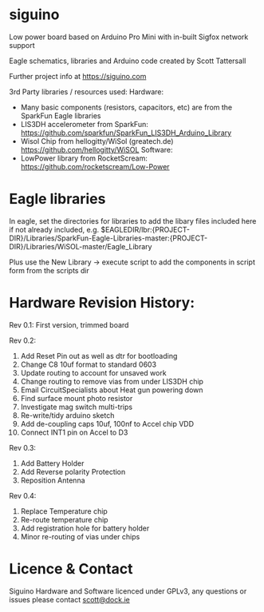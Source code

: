 # siguino
Low power board based on Arduino Pro Mini with in-built Sigfox network support

Eagle schematics, libraries and Arduino code created by Scott Tattersall

Further project info at https://siguino.com

3rd Party libraries / resources used:
Hardware:
- Many basic components (resistors, capacitors, etc) are from the SparkFun Eagle libraries
- LIS3DH accelerometer from SparkFun: https://github.com/sparkfun/SparkFun_LIS3DH_Arduino_Library
- Wisol Chip from hellogitty/WiSol (greatech.de) https://github.com/hellogitty/WiSOL
Software:
- LowPower library from RocketScream: https://github.com/rocketscream/Low-Power

# Eagle libraries
In eagle, set the directories for libraries to add the libary files included here if not already included, e.g.
$EAGLEDIR/lbr:{PROJECT-DIR}/Libraries/SparkFun-Eagle-Libraries-master:{PROJECT-DIR}/Libraries/WiSOL-master/Eagle_Library

Plus use the New Library -> execute script to add the components in script form from the scripts dir

# Hardware Revision History:

Rev 0.1: First version, trimmed board

Rev 0.2:
1) Add Reset Pin out as well as dtr for bootloading
2) Change C8 10uf format to standard 0603
3) Update routing to account for unsaved work
4) Change routing to remove vias from under LIS3DH chip
5) Email CircuitSpecialists about Heat gun powering down
6) Find surface mount photo resistor
7) Investigate mag switch multi-trips
8) Re-write/tidy arduino sketch
9) Add de-coupling caps 10uf, 100nf to Accel chip VDD
10) Connect INT1 pin on Accel to D3

Rev 0.3:
1) Add Battery Holder
2) Add Reverse polarity Protection
3) Reposition Antenna

Rev 0.4:
1) Replace Temperature chip
2) Re-route temperature chip
3) Add registration hole for battery holder
4) Minor re-routing of vias under chips

# Licence & Contact

Siguino Hardware and Software licenced under GPLv3, any questions or issues please contact scott@dock.ie
